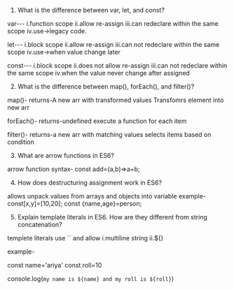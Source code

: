 1) What is the difference between var, let, and const?

var---
i.function scope
ii.allow re-assign
iii.can redeclare within the same scope
iv.use->legacy code.

let---
i.block scope
ii.allow re-assign
iii.can not redeclare within the same scope
iv.use->when value change later

const---
i.block scope
ii.does not allow re-assign
iii.can not redeclare within the same scope
iv.when the value never change after assigned


2) What is the difference between map(), forEach(), and filter()?

map()-
returns-A new arr with transformed values
Transfomrs element into new arr

forEach()-
returns-undefined
execute a function for each item

filter()-
returns-a new arr with matching values
selects items based on condition


3) What are arrow functions in ES6?

arrow function syntax-
const add=(a,b)=>a+b;


4) How does destructuring assignment work in ES6?

allows unpack values from arrays and objects into variable
example-
const[x,y]=[10,20];
const {name,age}=person;

5) Explain template literals in ES6. How are they different from string concatenation?

templete literals use `` and allow
i.multiline string 
ii.${}

example-

const name='ariya'
const roll=10

console.log(`my name is ${name} and my roll is ${roll}`)